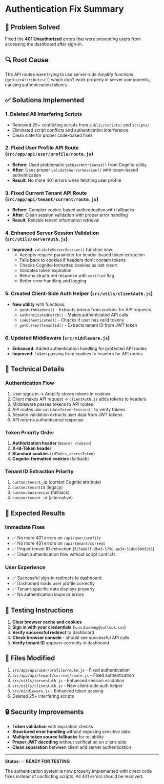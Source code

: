 # Authentication Fix Summary

## 🎯 **Problem Solved**
Fixed the **401 Unauthorized** errors that were preventing users from accessing the dashboard after sign-in.

## 🔍 **Root Cause**
The API routes were trying to use server-side Amplify functions (`getUserAttributes()`) which don't work properly in server components, causing authentication failures.

## ✅ **Solutions Implemented**

### **1. Deleted All Interfering Scripts**
- Removed 25+ conflicting scripts from `public/scripts/` and `scripts/`
- Eliminated script conflicts and authentication interference
- Clean slate for proper code-based fixes

### **2. Fixed User Profile API Route** (`src/app/api/user/profile/route.js`)
- **Before**: Used problematic `getUserAttributes()` from Cognito utility
- **After**: Uses proper `validateServerSession()` with token-based authentication
- **Result**: No more 401 errors when fetching user profile

### **3. Fixed Current Tenant API Route** (`src/app/api/tenant/current/route.js`)
- **Before**: Complex cookie-based authentication with fallbacks
- **After**: Clean session validation with proper error handling
- **Result**: Reliable tenant information retrieval

### **4. Enhanced Server Session Validation** (`src/utils/serverAuth.js`)
- **Improved**: `validateServerSession()` function now:
  - Accepts request parameter for header-based token extraction
  - Falls back to cookies if headers don't contain tokens
  - Checks Cognito-formatted cookies as last resort
  - Validates token expiration
  - Returns structured response with `verified` flag
  - Better error handling and logging

### **5. Created Client-Side Auth Helper** (`src/utils/clientAuth.js`)
- **New utility** with functions:
  - `getAuthHeaders()` - Extracts tokens from cookies for API requests
  - `authenticatedFetch()` - Makes authenticated API calls
  - `isAuthenticated()` - Checks if user has valid tokens
  - `getCurrentTenantId()` - Extracts tenant ID from JWT token

### **6. Updated Middleware** (`src/middleware.js`)
- **Enhanced**: Added authentication handling for protected API routes
- **Improved**: Token passing from cookies to headers for API routes

## 🔧 **Technical Details**

### **Authentication Flow**
1. User signs in → Amplify stores tokens in cookies
2. Client makes API request → `clientAuth.js` adds tokens to headers
3. Middleware passes tokens to API routes
4. API routes use `validateServerSession()` to verify tokens
5. Session validation extracts user data from JWT tokens
6. API returns authenticated response

### **Token Priority Order**
1. **Authorization header** (`Bearer <token>`)
2. **X-Id-Token header**
3. **Standard cookies** (`idToken`, `accessToken`)
4. **Cognito-formatted cookies** (fallback)

### **Tenant ID Extraction Priority**
1. `custom:tenant_ID` (correct Cognito attribute)
2. `custom:tenantId` (legacy)
3. `custom:businessid` (fallback)
4. `custom:tenant_id` (alternative)

## 🚀 **Expected Results**

### **Immediate Fixes**
- ✅ No more 401 errors on `/api/user/profile`
- ✅ No more 401 errors on `/api/tenant/current`
- ✅ Proper tenant ID extraction (`f25a8e7f-2b43-5798-ae3d-51d803089261`)
- ✅ Clean authentication flow without script conflicts

### **User Experience**
- ✅ Successful sign-in redirects to dashboard
- ✅ Dashboard loads user profile correctly
- ✅ Tenant-specific data displays properly
- ✅ No authentication loops or errors

## 🧪 **Testing Instructions**

1. **Clear browser cache and cookies**
2. **Sign in with your credentials** (`kuoldimdeng@outlook.com`)
3. **Verify successful redirect** to dashboard
4. **Check browser console** - should see successful API calls
5. **Verify tenant ID** appears correctly in dashboard

## 📝 **Files Modified**

1. `src/app/api/user/profile/route.js` - Fixed authentication
2. `src/app/api/tenant/current/route.js` - Fixed authentication  
3. `src/utils/serverAuth.js` - Enhanced session validation
4. `src/utils/clientAuth.js` - New client-side auth helper
5. `src/middleware.js` - Enhanced token passing
6. Deleted 25+ interfering scripts

## 🔒 **Security Improvements**

- **Token validation** with expiration checks
- **Structured error handling** without exposing sensitive data
- **Multiple token source fallbacks** for reliability
- **Proper JWT decoding** without verification on client-side
- **Clean separation** between client and server authentication

---

**Status**: ✅ **READY FOR TESTING**

The authentication system is now properly implemented with direct code fixes instead of conflicting scripts. All 401 errors should be resolved. 